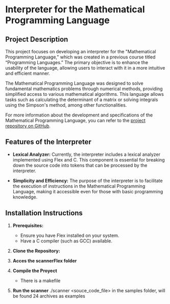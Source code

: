 # Interpreter for the Mathematical Programming Language

## Project Description

This project focuses on developing an interpreter for the "Mathematical Programming Language," which was created in a previous course titled “Programming Languages.” The primary objective is to enhance the usability of the language, allowing users to interact with it in a more intuitive and efficient manner.

The Mathematical Programming Language was designed to solve fundamental mathematics problems through numerical methods, providing simplified access to various mathematical algorithms. This language allows tasks such as calculating the determinant of a matrix or solving integrals using the Simpson's method, among other functionalities.

For more information about the development and specifications of the Mathematical Programming Language, you can refer to the [project repository on GitHub](https://github.com/gerardorosetti/programming_languages_project).

## Features of the Interpreter

- **Lexical Analyzer:** Currently, the interpreter includes a lexical analyzer implemented using Flex and C. This component is essential for breaking down the source code into tokens that can be processed by the interpreter.

- **Simplicity and Efficiency:** The purpose of the interpreter is to facilitate the execution of instructions in the Mathematical Programming Language, making it accessible even for those with basic programming knowledge.

## Installation Instructions

1. **Prerequisites:**
   - Ensure you have Flex installed on your system.
   - Have a C compiler (such as GCC) available.

2. **Clone the Repository:**
3. **Acces the scannerFlex folder**
4.  **Compile the Proyect**
    - There is a makefile
5. **Run the scanner**
    ./scanner <souce_code_file>
    in the samples folder, will be found 24 archives as examples



